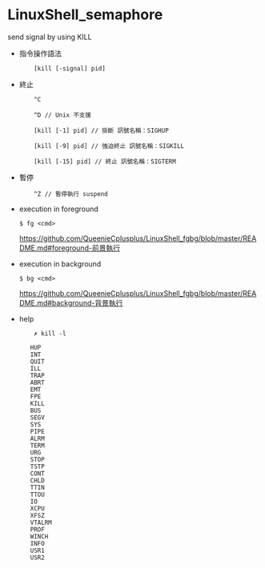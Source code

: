 # LinuxShell_semaphore
send signal by using KILL 

* 指令操作語法

          [kill [-signal] pid]

* 終止

          ^C
          
          ^D // Unix 不支援

          [kill [-1] pid] // 掛斷 訊號名稱：SIGHUP

          [kill [-9] pid] // 強迫終止 訊號名稱：SIGKILL

          [kill [-15] pid] // 終止 訊號名稱：SIGTERM

* 暫停

          ^Z // 暫停執行 suspend
          
          
* execution in foreground


      $ fg <cmd>
             
   https://github.com/QueenieCplusplus/LinuxShell_fgbg/blob/master/README.md#foreground-前景執行
         
         
* execution in background


      $ bg <cmd> 
        
  https://github.com/QueenieCplusplus/LinuxShell_fgbg/blob/master/README.md#background-背景執行     
        

* help

          ✗ kill -l

         HUP 
         INT 
         QUIT 
         ILL 
         TRAP 
         ABRT 
         EMT 
         FPE 
         KILL 
         BUS 
         SEGV 
         SYS 
         PIPE 
         ALRM 
         TERM 
         URG 
         STOP 
         TSTP 
         CONT 
         CHLD 
         TTIN 
         TTOU 
         IO 
         XCPU 
         XFSZ 
         VTALRM 
         PROF 
         WINCH 
         INFO 
         USR1 
         USR2
